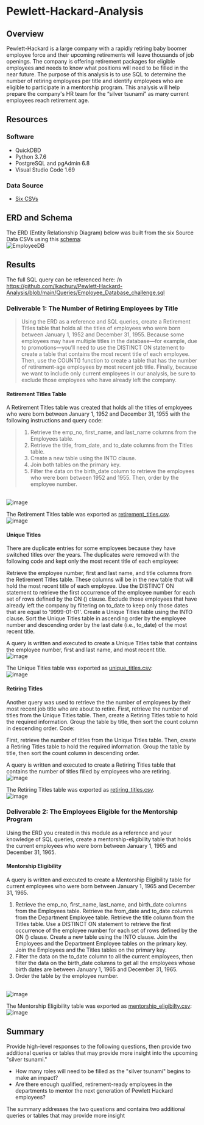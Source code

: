 # Pewlett-Hackard-Analysis

## Overview 
Pewlett-Hackard is a large company with a rapidly retiring baby boomer employee force and their upcoming retirements will leave thousands of job openings. The company is offering retirement packages for eligible employees and needs to know what positions will need to be filled in the near future. The purpose of this analysis is to use SQL to determine the number of retiring employees per title and identify employees who are eligible to participate in a mentorship program. This analysis will help prepare the company's HR team for the “silver tsunami” as many current employees reach retirement age.

## Resources
### Software
- QuickDBD
- Python 3.7.6
- PostgreSQL and pgAdmin 6.8
- Visual Studio Code 1.69
### Data Source
- [Six CSVs](https://github.com/lkachury/Pewlett-Hackard-Analysis/tree/main/Data/Data%20Source%20CSVs) 

## ERD and Schema
The ERD (Entity Relationship Diagram) below was built from the six Source Data CSVs using this [schema](https://github.com/lkachury/Pewlett-Hackard-Analysis/blob/main/Queries/schema.sql): 
<br /> ![EmployeeDB](https://user-images.githubusercontent.com/108038989/185003521-737ddff9-d366-40f2-b2dc-716ac5378778.png)

## Results
The full SQL query can be referenced here: /n
https://github.com/lkachury/Pewlett-Hackard-Analysis/blob/main/Queries/Employee_Database_challenge.sql

### Deliverable 1: The Number of Retiring Employees by Title
> Using the ERD as a reference and SQL queries, create a Retirement Titles table that holds all the titles of employees who were born between January 1, 1952 and December 31, 1955. Because some employees may have multiple titles in the database—for example, due to promotions—you’ll need to use the DISTINCT ON statement to create a table that contains the most recent title of each employee. Then, use the COUNT() function to create a table that has the number of retirement-age employees by most recent job title. Finally, because we want to include only current employees in our analysis, be sure to exclude those employees who have already left the company.

#### Retirement Titles Table
A Retirement Titles table was created that holds all the titles of employees who were born between January 1, 1952 and December 31, 1955 with the following instructions and query code:
> 1. Retrieve the emp_no, first_name, and last_name columns from the Employees table.
> 2. Retrieve the title, from_date, and to_date columns from the Titles table.
> 3. Create a new table using the INTO clause.
> 4. Join both tables on the primary key.
> 5. Filter the data on the birth_date column to retrieve the employees who were born between 1952 and 1955. Then, order by the employee number.

<br /> ![image](https://user-images.githubusercontent.com/108038989/184790961-91d2427b-a9e1-4ab8-bbee-7b660b6bbcde.png)

The Retirement Titles table was exported as [retirement_titles.csv](https://github.com/lkachury/Pewlett-Hackard-Analysis/blob/main/Data/Challenge%20CSVs/retirement_titles.csv).
<br /> ![image](https://user-images.githubusercontent.com/108038989/184791268-82ada60b-54f1-4f48-9a32-ed0e313e4fc6.png)

#### Unique Titles
There are duplicate entries for some employees because they have switched titles over the years. The duplicates were removed with the following code and kept only the most recent title of each employee:

Retrieve the employee number, first and last name, and title columns from the Retirement Titles table.
These columns will be in the new table that will hold the most recent title of each employee.
Use the DISTINCT ON statement to retrieve the first occurrence of the employee number for each set of rows defined by the ON () clause.
Exclude those employees that have already left the company by filtering on to_date to keep only those dates that are equal to '9999-01-01'.
Create a Unique Titles table using the INTO clause.
Sort the Unique Titles table in ascending order by the employee number and descending order by the last date (i.e., to_date) of the most recent title.


A query is written and executed to create a Unique Titles table that contains the employee number, first and last name, and most recent title.
<br /> ![image](https://user-images.githubusercontent.com/108038989/184792430-b8f741ff-4b29-4cd3-8cc5-3abb88836f2b.png)

The Unique Titles table was exported as [unique_titles.csv](https://github.com/lkachury/Pewlett-Hackard-Analysis/blob/main/Data/unique_titles.csv):
<br /> ![image](https://user-images.githubusercontent.com/108038989/184792559-b9ca5202-b929-4384-9b5c-42158331169d.png)


#### Retiring Titles
Another query was used to retrieve the the number of employees by their most recent job title who are about to retire. First, retrieve the number of titles from the Unique Titles table. Then, create a Retiring Titles table to hold the required information. Group the table by title, then sort the count column in descending order.
Code: 

First, retrieve the number of titles from the Unique Titles table.
Then, create a Retiring Titles table to hold the required information.
Group the table by title, then sort the count column in descending order.

A query is written and executed to create a Retiring Titles table that contains the number of titles filled by employees who are retiring.
<br /> ![image](https://user-images.githubusercontent.com/108038989/184793673-e0097e8e-d132-4a6d-8bd0-bfe29a45784e.png)

The Retiring Titles table was exported as [retiring_titles.csv](https://github.com/lkachury/Pewlett-Hackard-Analysis/blob/main/Data/retiring_titles.csv).
<br /> ![image](https://user-images.githubusercontent.com/108038989/184793621-237db3c3-d0ff-4570-a456-d952e743acaf.png)

### Deliverable 2: The Employees Eligible for the Mentorship Program
Using the ERD you created in this module as a reference and your knowledge of SQL queries, create a mentorship-eligibility table that holds the current employees who were born between January 1, 1965 and December 31, 1965.

#### Mentorship Eligibility

A query is written and executed to create a Mentorship Eligibility table for current employees who were born between January 1, 1965 and December 31, 1965.
1. Retrieve the emp_no, first_name, last_name, and birth_date columns from the Employees table.
Retrieve the from_date and to_date columns from the Department Employee table.
Retrieve the title column from the Titles table.
Use a DISTINCT ON statement to retrieve the first occurrence of the employee number for each set of rows defined by the ON () clause.
Create a new table using the INTO clause.
Join the Employees and the Department Employee tables on the primary key.
Join the Employees and the Titles tables on the primary key.
8. Filter the data on the to_date column to all the current employees, then filter the data on the birth_date columns to get all the employees whose birth dates are between January 1, 1965 and December 31, 1965.
9. Order the table by the employee number.

<br /> ![image](https://user-images.githubusercontent.com/108038989/184796485-7e1d9829-fd27-430d-8d99-8ea2473b39ca.png)

The Mentorship Eligibility table was exported as [mentorship_eligibilty.csv](https://github.com/lkachury/Pewlett-Hackard-Analysis/blob/main/Data/mentorship_eligibility.csv):
<br /> ![image](https://user-images.githubusercontent.com/108038989/184796674-198b8afd-9f6d-42d8-99ea-9c2c0bfb241e.png)


## Summary
Provide high-level responses to the following questions, then provide two additional queries or tables that may provide more insight into the upcoming "silver tsunami."
- How many roles will need to be filled as the "silver tsunami" begins to make an impact?
- Are there enough qualified, retirement-ready employees in the departments to mentor the next generation of Pewlett Hackard employees?

The summary addresses the two questions and contains two additional queries or tables that may provide more insight
